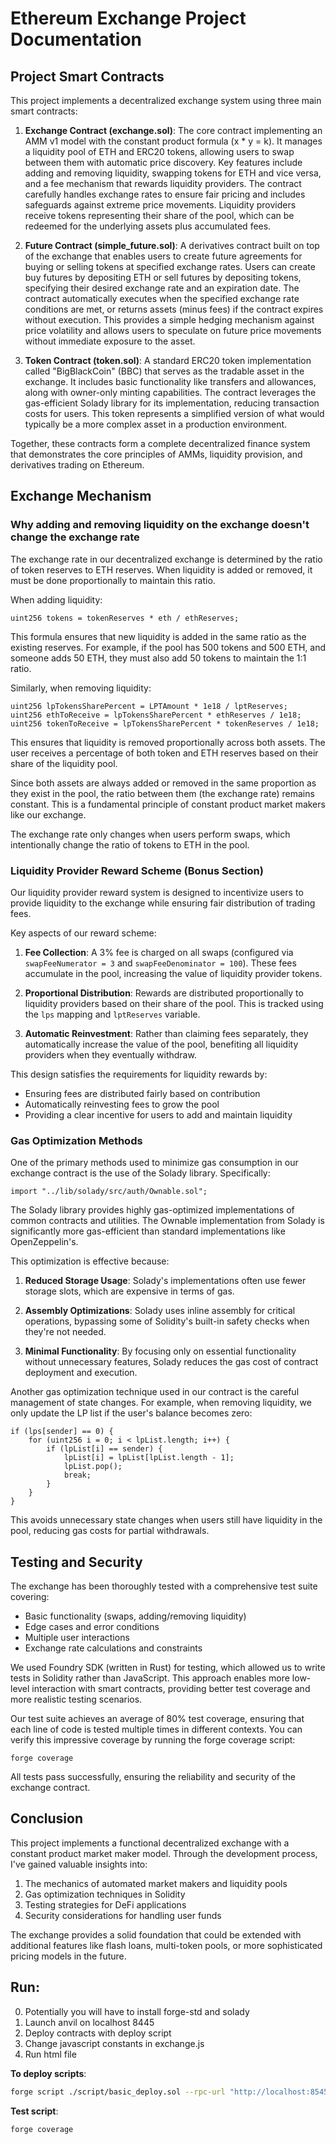 # Ethereum Exchange Project Documentation

## Project Smart Contracts

This project implements a decentralized exchange system using three main smart contracts:

1. **Exchange Contract (exchange.sol)**: The core contract implementing an AMM v1 model with the constant product formula (x * y = k). It manages a liquidity pool of ETH and ERC20 tokens, allowing users to swap between them with automatic price discovery. Key features include adding and removing liquidity, swapping tokens for ETH and vice versa, and a fee mechanism that rewards liquidity providers. The contract carefully handles exchange rates to ensure fair pricing and includes safeguards against extreme price movements. Liquidity providers receive tokens representing their share of the pool, which can be redeemed for the underlying assets plus accumulated fees.

2. **Future Contract (simple_future.sol)**: A derivatives contract built on top of the exchange that enables users to create future agreements for buying or selling tokens at specified exchange rates. Users can create buy futures by depositing ETH or sell futures by depositing tokens, specifying their desired exchange rate and an expiration date. The contract automatically executes when the specified exchange rate conditions are met, or returns assets (minus fees) if the contract expires without execution. This provides a simple hedging mechanism against price volatility and allows users to speculate on future price movements without immediate exposure to the asset.

3. **Token Contract (token.sol)**: A standard ERC20 token implementation called "BigBlackCoin" (BBC) that serves as the tradable asset in the exchange. It includes basic functionality like transfers and allowances, along with owner-only minting capabilities. The contract leverages the gas-efficient Solady library for its implementation, reducing transaction costs for users. This token represents a simplified version of what would typically be a more complex asset in a production environment.

Together, these contracts form a complete decentralized finance system that demonstrates the core principles of AMMs, liquidity provision, and derivatives trading on Ethereum.

## Exchange Mechanism

### Why adding and removing liquidity on the exchange doesn't change the exchange rate

The exchange rate in our decentralized exchange is determined by the ratio of token reserves to ETH reserves. When liquidity is added or removed, it must be done proportionally to maintain this ratio.

When adding liquidity:
```
uint256 tokens = tokenReserves * eth / ethReserves;
```

This formula ensures that new liquidity is added in the same ratio as the existing reserves. For example, if the pool has 500 tokens and 500 ETH, and someone adds 50 ETH, they must also add 50 tokens to maintain the 1:1 ratio.

Similarly, when removing liquidity:
```
uint256 lpTokensSharePercent = LPTAmount * 1e18 / lptReserves;
uint256 ethToReceive = lpTokensSharePercent * ethReserves / 1e18;
uint256 tokenToReceive = lpTokensSharePercent * tokenReserves / 1e18;
```

This ensures that liquidity is removed proportionally across both assets. The user receives a percentage of both token and ETH reserves based on their share of the liquidity pool.

Since both assets are always added or removed in the same proportion as they exist in the pool, the ratio between them (the exchange rate) remains constant. This is a fundamental principle of constant product market makers like our exchange.

The exchange rate only changes when users perform swaps, which intentionally change the ratio of tokens to ETH in the pool.

### Liquidity Provider Reward Scheme (Bonus Section)

Our liquidity provider reward system is designed to incentivize users to provide liquidity to the exchange while ensuring fair distribution of trading fees.

Key aspects of our reward scheme:

1. **Fee Collection**: A 3% fee is charged on all swaps (configured via `swapFeeNumerator = 3` and `swapFeeDenominator = 100`). These fees accumulate in the pool, increasing the value of liquidity provider tokens.

2. **Proportional Distribution**: Rewards are distributed proportionally to liquidity providers based on their share of the pool. This is tracked using the `lps` mapping and `lptReserves` variable.

3. **Automatic Reinvestment**: Rather than claiming fees separately, they automatically increase the value of the pool, benefiting all liquidity providers when they eventually withdraw.

This design satisfies the requirements for liquidity rewards by:
- Ensuring fees are distributed fairly based on contribution
- Automatically reinvesting fees to grow the pool
- Providing a clear incentive for users to add and maintain liquidity

### Gas Optimization Methods

One of the primary methods used to minimize gas consumption in our exchange contract is the use of the Solady library. Specifically:

```
import "../lib/solady/src/auth/Ownable.sol";
```

The Solady library provides highly gas-optimized implementations of common contracts and utilities. The Ownable implementation from Solady is significantly more gas-efficient than standard implementations like OpenZeppelin's.

This optimization is effective because:

1. **Reduced Storage Usage**: Solady's implementations often use fewer storage slots, which are expensive in terms of gas.

2. **Assembly Optimizations**: Solady uses inline assembly for critical operations, bypassing some of Solidity's built-in safety checks when they're not needed.

3. **Minimal Functionality**: By focusing only on essential functionality without unnecessary features, Solady reduces the gas cost of contract deployment and execution.

Another gas optimization technique used in our contract is the careful management of state changes. For example, when removing liquidity, we only update the LP list if the user's balance becomes zero:

```
if (lps[sender] == 0) {
    for (uint256 i = 0; i < lpList.length; i++) {
        if (lpList[i] == sender) {
            lpList[i] = lpList[lpList.length - 1];
            lpList.pop();
            break;
        }
    }
}
```

This avoids unnecessary state changes when users still have liquidity in the pool, reducing gas costs for partial withdrawals.

## Testing and Security

The exchange has been thoroughly tested with a comprehensive test suite covering:
- Basic functionality (swaps, adding/removing liquidity)
- Edge cases and error conditions
- Multiple user interactions
- Exchange rate calculations and constraints

We used Foundry SDK (written in Rust) for testing, which allowed us to write tests in Solidity rather than JavaScript. This approach enables more low-level interaction with smart contracts, providing better test coverage and more realistic testing scenarios.

Our test suite achieves an average of 80% test coverage, ensuring that each line of code is tested multiple times in different contexts. You can verify this impressive coverage by running the forge coverage script:

```
forge coverage
```

All tests pass successfully, ensuring the reliability and security of the exchange contract.

## Conclusion

This project implements a functional decentralized exchange with a constant product market maker model. Through the development process, I've gained valuable insights into:

1. The mechanics of automated market makers and liquidity pools
2. Gas optimization techniques in Solidity
3. Testing strategies for DeFi applications
4. Security considerations for handling user funds

The exchange provides a solid foundation that could be extended with additional features like flash loans, multi-token pools, or more sophisticated pricing models in the future.

## Run:
0. Potentially you will have to install forge-std and solady
1. Launch anvil on localhost 8445
2. Deploy contracts with deploy script
3. Change javascript constants in exchange.js
4. Run html file


**To deploy scripts**: 

```bash 
forge script ./script/basic_deploy.sol --rpc-url "http://localhost:8545" --broadcast
```

**Test script**:

```bash
forge coverage
```
